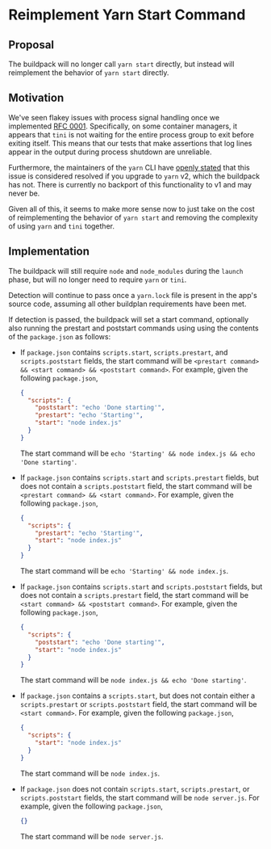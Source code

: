# Reimplement Yarn Start Command

## Proposal

The buildpack will no longer call `yarn start` directly, but instead will
reimplement the behavior of `yarn start` directly.

## Motivation

We've seen flakey issues with process signal handling once we implemented [RFC
0001](0001-start-command.md). Specifically, on some container managers, it
appears that `tini` is not waiting for the entire process group to exit before
exiting itself. This means that our tests that make assertions that log lines
appear in the output during process shutdown are unreliable.

Furthermore, the maintainers of the `yarn` CLI have [openly
stated](https://github.com/yarnpkg/yarn/issues/4667#issuecomment-628241114)
that this issue is considered resolved if you upgrade to `yarn` v2, which the
buildpack has not. There is currently no backport of this functionality to v1
and may never be.

Given all of this, it seems to make more sense now to just take on the cost of
reimplementing the behavior of `yarn start` and removing the complexity of
using `yarn` and `tini` together.

## Implementation

The buildpack will still require `node` and `node_modules` during the `launch`
phase, but will no longer need to require `yarn` or `tini`.

Detection will continue to pass once a `yarn.lock` file is present in the app's
source code, assuming all other buildplan requirements have been met.

If detection is passed, the buildpack will set a start command, optionally also
running the prestart and poststart commands using using the contents of the
`package.json` as follows:

* If `package.json` contains `scripts.start`, `scripts.prestart`, and
  `scripts.poststart` fields, the start command will be `<prestart command> &&
  <start command> && <poststart command>`. For example, given the following
  `package.json`,

  ```json
  {
    "scripts": {
      "poststart": "echo 'Done starting'",
      "prestart": "echo 'Starting'",
      "start": "node index.js"
    }
  }
  ```

  The start command will be `echo 'Starting' && node index.js && echo 'Done starting'`.

* If `package.json` contains `scripts.start` and `scripts.prestart` fields, but
  does not contain a `scripts.poststart` field, the start command will be
  `<prestart command> && <start command>`. For example, given the following
  `package.json`,

  ```json
  {
    "scripts": {
      "prestart": "echo 'Starting'",
      "start": "node index.js"
    }
  }
  ```

  The start command will be `echo 'Starting' && node index.js`.

* If `package.json` contains `scripts.start` and `scripts.poststart` fields,
  but does not contain a `scripts.prestart` field, the start command will be
  `<start command> && <poststart command>`. For example, given the following
  `package.json`,

  ```json
  {
    "scripts": {
      "poststart": "echo 'Done starting'",
      "start": "node index.js"
    }
  }
  ```

  The start command will be `node index.js && echo 'Done starting'`.

* If `package.json` contains a `scripts.start`, but does not contain either a
  `scripts.prestart` or `scripts.poststart` field, the start command will be
  `<start command>`. For example, given the following `package.json`,

  ```json
  {
    "scripts": {
      "start": "node index.js"
    }
  }
  ```

  The start command will be `node index.js`.

* If `package.json` does not contain `scripts.start`, `scripts.prestart`, or
  `scripts.poststart` fields, the start command will be `node server.js`. For
  example, given the following `package.json`,

  ```json
  {}
  ```

  The start command will be `node server.js`.
